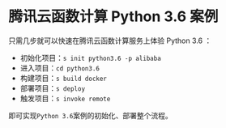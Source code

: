 # 腾讯云函数计算 Python 3.6 案例

只需几步就可以快速在腾讯云函数计算服务上体验 Python 3.6 ：

- 初始化项目：`s init python3.6 -p alibaba`
- 进入项目：`cd python3.6`
- 构建项目：`s build docker`
- 部署项目：`s deploy`
- 触发项目：`s invoke remote`

即可实现`Python 3.6`案例的初始化、部署整个流程。